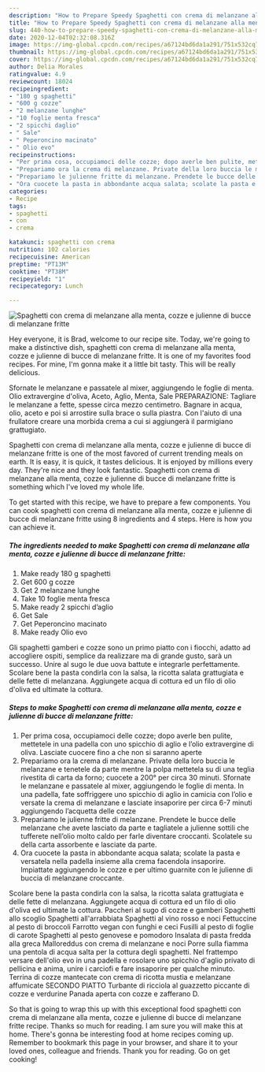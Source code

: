 ```yaml
---
description: "How to Prepare Speedy Spaghetti con crema di melanzane alla menta, cozze e julienne di bucce di melanzane fritte"
title: "How to Prepare Speedy Spaghetti con crema di melanzane alla menta, cozze e julienne di bucce di melanzane fritte"
slug: 440-how-to-prepare-speedy-spaghetti-con-crema-di-melanzane-alla-menta-cozze-e-julienne-di-bucce-di-melanzane-fritte
date: 2020-12-04T02:32:08.316Z
image: https://img-global.cpcdn.com/recipes/a67124bd6da1a291/751x532cq70/spaghetti-con-crema-di-melanzane-alla-menta-cozze-e-julienne-di-bucce-di-melanzane-fritte-recipe-main-photo.jpg
thumbnail: https://img-global.cpcdn.com/recipes/a67124bd6da1a291/751x532cq70/spaghetti-con-crema-di-melanzane-alla-menta-cozze-e-julienne-di-bucce-di-melanzane-fritte-recipe-main-photo.jpg
cover: https://img-global.cpcdn.com/recipes/a67124bd6da1a291/751x532cq70/spaghetti-con-crema-di-melanzane-alla-menta-cozze-e-julienne-di-bucce-di-melanzane-fritte-recipe-main-photo.jpg
author: Delia Morales
ratingvalue: 4.9
reviewcount: 18024
recipeingredient:
- "180 g spaghetti"
- "600 g cozze"
- "2 melanzane lunghe"
- "10 foglie menta fresca"
- "2 spicchi daglio"
- " Sale"
- " Peperoncino macinato"
- " Olio evo"
recipeinstructions:
- "Per prima cosa, occupiamoci delle cozze; dopo averle ben pulite, mettetele in una padella con uno spicchio di aglio e l’olio extravergine di oliva. Lasciate cuocere fino a che non si saranno aperte"
- "Prepariamo ora la crema di melanzane. Private della loro buccia le melanzane e tenetele da parte mentre la polpa mettetela su di una teglia rivestita di carta da forno; cuocete a 200° per circa 30 minuti. Sfornate le melanzane e passatele al mixer, aggiungendo le foglie di menta. In una padella, fate soffriggere uno spicchio di aglio in camicia con l’olio e versate la crema di melanzane e lasciate insaporire per circa 6-7 minuti aggiungendo l’acquetta delle cozze"
- "Prepariamo le julienne fritte di melanzane. Prendete le bucce delle melanzane che avete lasciato da parte e tagliatele a julienne sottili che tufferete nell’olio molto caldo per farle diventare croccanti. Scolatele su della carta assorbente e lasciate da parte."
- "Ora cuocete la pasta in abbondante acqua salata; scolate la pasta e versatela nella padella insieme alla crema facendola insaporire. Impiattate aggiungendo le cozze e per ultimo guarnite con le julienne di buccia di melanzane croccante."
categories:
- Recipe
tags:
- spaghetti
- con
- crema

katakunci: spaghetti con crema 
nutrition: 102 calories
recipecuisine: American
preptime: "PT13M"
cooktime: "PT38M"
recipeyield: "1"
recipecategory: Lunch

---
```



![Spaghetti con crema di melanzane alla menta, cozze e julienne di bucce di melanzane fritte](https://img-global.cpcdn.com/recipes/a67124bd6da1a291/751x532cq70/spaghetti-con-crema-di-melanzane-alla-menta-cozze-e-julienne-di-bucce-di-melanzane-fritte-recipe-main-photo.jpg)

Hey everyone, it is Brad, welcome to our recipe site. Today, we're going to make a distinctive dish, spaghetti con crema di melanzane alla menta, cozze e julienne di bucce di melanzane fritte. It is one of my favorites food recipes. For mine, I'm gonna make it a little bit tasty. This will be really delicious.

Sfornate le melanzane e passatele al mixer, aggiungendo le foglie di menta. Olio extravergine d&#39;oliva, Aceto, Aglio, Menta, Sale PREPARAZIONE: Tagliare le melanzane a fette, spesse circa mezzo centimetro. Bagnare in acqua, olio, aceto e poi si arrostire sulla brace o sulla piastra. Con l&#39;aiuto di una frullatore creare una morbida crema a cui si aggiungerà il parmigiano grattugiato.

Spaghetti con crema di melanzane alla menta, cozze e julienne di bucce di melanzane fritte is one of the most favored of current trending meals on earth. It is easy, it is quick, it tastes delicious. It is enjoyed by millions every day. They're nice and they look fantastic. Spaghetti con crema di melanzane alla menta, cozze e julienne di bucce di melanzane fritte is something which I've loved my whole life.


To get started with this recipe, we have to prepare a few components. You can cook spaghetti con crema di melanzane alla menta, cozze e julienne di bucce di melanzane fritte using 8 ingredients and 4 steps. Here is how you can achieve it.

<!--inarticleads1-->

##### The ingredients needed to make Spaghetti con crema di melanzane alla menta, cozze e julienne di bucce di melanzane fritte:

1. Make ready 180 g spaghetti
1. Get 600 g cozze
1. Get 2 melanzane lunghe
1. Take 10 foglie menta fresca
1. Make ready 2 spicchi d’aglio
1. Get  Sale
1. Get  Peperoncino macinato
1. Make ready  Olio evo


Gli spaghetti gamberi e cozze sono un primo piatto con i fiocchi, adatto ad accogliere ospiti, semplice da realizzare ma di grande gusto, sarà un successo. Unire al sugo le due uova battute e integrarle perfettamente. Scolare bene la pasta condirla con la salsa, la ricotta salata grattugiata e delle fette di melanzana. Aggiungete acqua di cottura ed un filo di olio d&#39;oliva ed ultimate la cottura. 

<!--inarticleads2-->

##### Steps to make Spaghetti con crema di melanzane alla menta, cozze e julienne di bucce di melanzane fritte:

1. Per prima cosa, occupiamoci delle cozze; dopo averle ben pulite, mettetele in una padella con uno spicchio di aglio e l’olio extravergine di oliva. Lasciate cuocere fino a che non si saranno aperte
1. Prepariamo ora la crema di melanzane. Private della loro buccia le melanzane e tenetele da parte mentre la polpa mettetela su di una teglia rivestita di carta da forno; cuocete a 200° per circa 30 minuti. Sfornate le melanzane e passatele al mixer, aggiungendo le foglie di menta. In una padella, fate soffriggere uno spicchio di aglio in camicia con l’olio e versate la crema di melanzane e lasciate insaporire per circa 6-7 minuti aggiungendo l’acquetta delle cozze
1. Prepariamo le julienne fritte di melanzane. Prendete le bucce delle melanzane che avete lasciato da parte e tagliatele a julienne sottili che tufferete nell’olio molto caldo per farle diventare croccanti. Scolatele su della carta assorbente e lasciate da parte.
1. Ora cuocete la pasta in abbondante acqua salata; scolate la pasta e versatela nella padella insieme alla crema facendola insaporire. Impiattate aggiungendo le cozze e per ultimo guarnite con le julienne di buccia di melanzane croccante.


Scolare bene la pasta condirla con la salsa, la ricotta salata grattugiata e delle fette di melanzana. Aggiungete acqua di cottura ed un filo di olio d&#39;oliva ed ultimate la cottura. Paccheri al sugo di cozze e gamberi Spaghetti allo scoglio Spaghetti all&#39;arrabbiata Spaghetti al vino rosso e noci Fettuccine al pesto di broccoli Farrotto vegan con funghi e ceci Fusilli al pesto di foglie di carote Spaghetti al pesto genovese e pomodoro Insalata di pasta fredda alla greca Malloreddus con crema di melanzane e noci Porre sulla fiamma una pentola di acqua salta per la cottura degli spaghetti. Nel frattempo versare dell&#39;olio evo in una padella e rosolare uno spicchio d&#39;aglio privato di pellicina e anima, unire i carciofi e fare insaporire per qualche minuto. Terrina di cozze mantecate con crema di ricotta mustìa e melanzane affumicate SECONDO PIATTO Turbante di ricciola al guazzetto piccante di cozze e verdurine Panada aperta con cozze e zafferano D. 

So that is going to wrap this up with this exceptional food spaghetti con crema di melanzane alla menta, cozze e julienne di bucce di melanzane fritte recipe. Thanks so much for reading. I am sure you will make this at home. There's gonna be interesting food at home recipes coming up. Remember to bookmark this page in your browser, and share it to your loved ones, colleague and friends. Thank you for reading. Go on get cooking!
